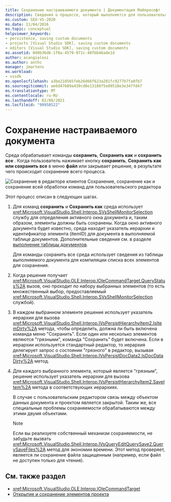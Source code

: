 ```yaml
---
title: Сохранение настраиваемого документа | Документация Майкрософт
description: Сведения о процессе, который выполняется для пользовательского документа для типа проекта, добавляемого в интегрированную среду разработки Visual Studio.
ms.custom: SEO-VS-2020
ms.date: 11/04/2016
ms.topic: conceptual
helpviewer_keywords:
- persistence, saving custom documents
- projects [Visual Studio SDK], saving custom documents
- editors [Visual Studio SDK], saving custom documents
ms.assetid: 040b36d6-1f0a-4579-971c-40fbb46ade1d
author: acangialosi
ms.author: anthc
manager: jmartens
ms.workload:
- vssdk
ms.openlocfilehash: a3be218565feb26d66f623a281fc9277b7fa8fb7
ms.sourcegitcommit: ae6d47b09a439cd0e13180f5e89510e3e347fd47
ms.translationtype: MT
ms.contentlocale: ru-RU
ms.lasthandoff: 02/08/2021
ms.locfileid: "99958522"
---
```

# <a name="saving-a-custom-document"></a>Сохранение настраиваемого документа
Среда обрабатывает команды **сохранить**, **Сохранить как** и **сохранить все** . Когда пользователь нажимает кнопку **сохранить**, **Сохранить как** **или сохранить все** в меню **файл** или закрывает решение, в результате чего происходит сохранение всего процесса.

 ![Сохранение в редакторе клиентов](../../extensibility/internals/media/private.gif "Частные") Сохранение, сохранение как и сохранение всей обработки команд для пользовательского редактора

 Этот процесс описан в следующих шагах.

1. Для команд **сохранить** и **Сохранить как** среда использует <xref:Microsoft.VisualStudio.Shell.Interop.SVsShellMonitorSelection> службу для определения активного окна документа и, таким образом, элементы должны быть сохранены. Когда окно активного документа будет известно, среда находит указатель иерархии и идентификатор элемента (itemID) для документа в выполняемой таблице документов. Дополнительные сведения см. в разделе [выполнение таблицы документов](../../extensibility/internals/running-document-table.md).

     Для команды сохранить все среда использует сведения из таблицы выполняемого документа для компиляции списка всех элементов для сохранения.

2. Когда решение получает <xref:Microsoft.VisualStudio.OLE.Interop.IOleCommandTarget.QueryStatus%2A> вызов, оно проходит по набору выбранных элементов (то есть множественный выбор, предоставляемый <xref:Microsoft.VisualStudio.Shell.Interop.SVsShellMonitorSelection> службой).

3. В каждом выбранном элементе решение использует указатель иерархии для вызова <xref:Microsoft.VisualStudio.Shell.Interop.IVsPersistHierarchyItem2.IsItemDirty%2A> метода, чтобы определить, должна ли быть включена команда меню "Сохранить". Если один или несколько элементов являются "грязными", команда "Сохранить" будет включена. Если в иерархии используется стандартный редактор, то иерархия делегирует запрос о состоянии "грязного" в редактор, вызывая <xref:Microsoft.VisualStudio.Shell.Interop.IVsPersistDocData2.IsDocDataDirty%2A> метод.

4. Для каждого выбранного элемента, который является "грязным", решение использует указатель иерархии для вызова <xref:Microsoft.VisualStudio.Shell.Interop.IVsPersistHierarchyItem2.SaveItem%2A> метода в соответствующих иерархиях.

     В случае с пользовательским редактором связь между объектом данных документа и проектом является закрытой. Таким же, все специальные проблемы сохраняемости обрабатываются между этими двумя объектами.

    > [!NOTE]
    > Если вы реализуете собственный механизм сохраняемости, не забудьте вызвать <xref:Microsoft.VisualStudio.Shell.Interop.IVsQueryEditQuerySave2.QuerySaveFiles%2A> метод для экономии времени. Этот метод проверяет, является ли сохранение файла защищенным (например, если файл не доступен только для чтения).

## <a name="see-also"></a>См. также раздел
- <xref:Microsoft.VisualStudio.OLE.Interop.IOleCommandTarget>
- [Открытие и сохранение элементов проекта](../../extensibility/internals/opening-and-saving-project-items.md)
